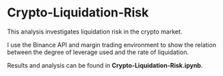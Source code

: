 # Crypto-Liquidation-Risk

This analysis investigates liquidation risk in the crypto market.

I use the Binance API and margin trading environment to show the relation between the degree of leverage used and the rate of liquidation.

Results and analysis can be found in **Crypto-Liquidation-Risk.ipynb**.

